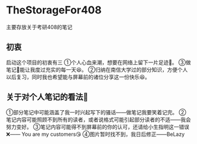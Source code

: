 # TheStorageFor408
主要存放关于考研408的笔记
## 初衷
启动这个项目的初衷有三
①个人心血来潮，想要在网络上留下一片足迹👣。
③做笔记📕能让我度过充实的每一天😆。
②归纳在南信大学过的部分知识，方便个人以后复习，同时我也希望能与屏幕前的诸位分享这一份快乐😆。
## 关于对个人笔记的看法🤔
①部分笔记中可能涵盖了我一时兴起写下的骚话——做笔记我要笑着记完。
②笔记内容可能照顾不到所有的读者，或者说格式可能引起部分读者的不适——我会努力变好。
③笔记内容可能得不到屏幕前的你的认可，还请给小生指明这一错误❌—— You are my customers😘
④图片暂时找不到，我日后修正——BeLazy
